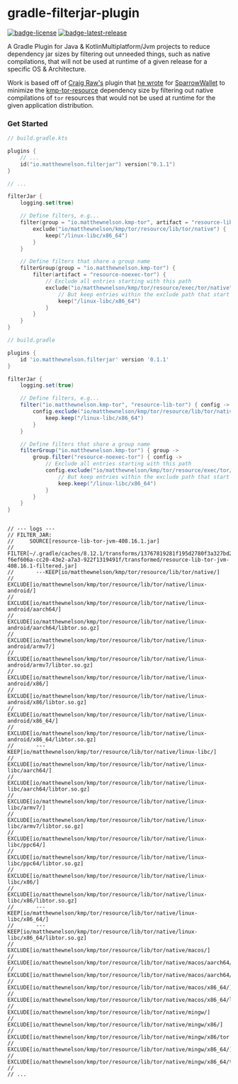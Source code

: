 # gradle-filterjar-plugin
[![badge-license]][url-license]
[![badge-latest-release]][url-latest-release]

A Gradle Plugin for Java & KotlinMultiplatform/Jvm projects to reduce dependency jar sizes by filtering out unneeded 
things, such as native compilations, that will not be used at runtime of a given release for a specific OS & Architecture.

Work is based off of [Craig Raw's][url-craig] plugin that [he wrote][url-sparrow-plugin] for [SparrowWallet][url-sparrow] 
to minimize the [kmp-tor-resource][url-kmp-tor-resource] dependency size by filtering out native compilations of `tor` 
resources that would not be used at runtime for the given application distribution.

### Get Started

<!-- TAG_VERSION -->

```kotlin
// build.gradle.kts

plugins {
    // ...
    id("io.matthewnelson.filterjar") version("0.1.1")
}

// ...

filterJar {
    logging.set(true)

    // Define filters, e.g...
    filter(group = "io.matthewnelson.kmp-tor", artifact = "resource-lib-tor") {
        exclude("io/matthewnelson/kmp/tor/resource/lib/tor/native") {
            keep("/linux-libc/x86_64")
        }
    }

    // Define filters that share a group name
    filterGroup(group = "io.matthewnelson.kmp-tor") {
        filter(artifact = "resource-noexec-tor") {
            // Exclude all entries starting with this path
            exclude("io/matthewnelson/kmp/tor/resource/exec/tor/native") {
                // But keep entries within the exclude path that start with these
                keep("/linux-libc/x86_64")
            }
        }
    }
}
```

<!-- TAG_VERSION -->

```groovy
// build.gradle

plugins {
    id 'io.matthewnelson.filterjar' version '0.1.1'
}

filterJar {
    logging.set(true)

    // Define filters, e.g...
    filter("io.matthewnelson.kmp-tor", "resource-lib-tor") { config ->
        config.exclude("io/matthewnelson/kmp/tor/resource/lib/tor/native") { keep ->
            keep.keep("/linux-libc/x86_64")
        }
    }

    // Define filters that share a group name
    filterGroup("io.matthewnelson.kmp-tor") { group ->
        group.filter("resource-noexec-tor") { config ->
            // Exclude all entries starting with this path
            config.exclude("io/matthewnelson/kmp/tor/resource/exec/tor/native") { keep ->
                // But keep entries within the exclude path that start with these
                keep.keep("/linux-libc/x86_64")
            }
        }
    }
}
```

```

// --- logs ---
// FILTER_JAR: 
//     SOURCE[resource-lib-tor-jvm-408.16.1.jar]
//     FILTER[~/.gradle/caches/8.12.1/transforms/13767819281f195d2780f3a327bd2333-f6ef606a-cc20-43e2-a7a3-922f1319491f/transformed/resource-lib-tor-jvm-408.16.1-filtered.jar]
//       ---KEEP[io/matthewnelson/kmp/tor/resource/lib/tor/native/]
//       EXCLUDE[io/matthewnelson/kmp/tor/resource/lib/tor/native/linux-android/]
//       EXCLUDE[io/matthewnelson/kmp/tor/resource/lib/tor/native/linux-android/aarch64/]
//       EXCLUDE[io/matthewnelson/kmp/tor/resource/lib/tor/native/linux-android/aarch64/libtor.so.gz]
//       EXCLUDE[io/matthewnelson/kmp/tor/resource/lib/tor/native/linux-android/armv7/]
//       EXCLUDE[io/matthewnelson/kmp/tor/resource/lib/tor/native/linux-android/armv7/libtor.so.gz]
//       EXCLUDE[io/matthewnelson/kmp/tor/resource/lib/tor/native/linux-android/x86/]
//       EXCLUDE[io/matthewnelson/kmp/tor/resource/lib/tor/native/linux-android/x86/libtor.so.gz]
//       EXCLUDE[io/matthewnelson/kmp/tor/resource/lib/tor/native/linux-android/x86_64/]
//       EXCLUDE[io/matthewnelson/kmp/tor/resource/lib/tor/native/linux-android/x86_64/libtor.so.gz]
//       ---KEEP[io/matthewnelson/kmp/tor/resource/lib/tor/native/linux-libc/]
//       EXCLUDE[io/matthewnelson/kmp/tor/resource/lib/tor/native/linux-libc/aarch64/]
//       EXCLUDE[io/matthewnelson/kmp/tor/resource/lib/tor/native/linux-libc/aarch64/libtor.so.gz]
//       EXCLUDE[io/matthewnelson/kmp/tor/resource/lib/tor/native/linux-libc/armv7/]
//       EXCLUDE[io/matthewnelson/kmp/tor/resource/lib/tor/native/linux-libc/armv7/libtor.so.gz]
//       EXCLUDE[io/matthewnelson/kmp/tor/resource/lib/tor/native/linux-libc/ppc64/]
//       EXCLUDE[io/matthewnelson/kmp/tor/resource/lib/tor/native/linux-libc/ppc64/libtor.so.gz]
//       EXCLUDE[io/matthewnelson/kmp/tor/resource/lib/tor/native/linux-libc/x86/]
//       EXCLUDE[io/matthewnelson/kmp/tor/resource/lib/tor/native/linux-libc/x86/libtor.so.gz]
//       ---KEEP[io/matthewnelson/kmp/tor/resource/lib/tor/native/linux-libc/x86_64/]
//       ---KEEP[io/matthewnelson/kmp/tor/resource/lib/tor/native/linux-libc/x86_64/libtor.so.gz]
//       EXCLUDE[io/matthewnelson/kmp/tor/resource/lib/tor/native/macos/]
//       EXCLUDE[io/matthewnelson/kmp/tor/resource/lib/tor/native/macos/aarch64/]
//       EXCLUDE[io/matthewnelson/kmp/tor/resource/lib/tor/native/macos/aarch64/libtor.dylib.gz]
//       EXCLUDE[io/matthewnelson/kmp/tor/resource/lib/tor/native/macos/x86_64/]
//       EXCLUDE[io/matthewnelson/kmp/tor/resource/lib/tor/native/macos/x86_64/libtor.dylib.gz]
//       EXCLUDE[io/matthewnelson/kmp/tor/resource/lib/tor/native/mingw/]
//       EXCLUDE[io/matthewnelson/kmp/tor/resource/lib/tor/native/mingw/x86/]
//       EXCLUDE[io/matthewnelson/kmp/tor/resource/lib/tor/native/mingw/x86/tor.dll.gz]
//       EXCLUDE[io/matthewnelson/kmp/tor/resource/lib/tor/native/mingw/x86_64/]
//       EXCLUDE[io/matthewnelson/kmp/tor/resource/lib/tor/native/mingw/x86_64/tor.dll.gz]
//
// ...
```

<!-- TAG_VERSION -->
[badge-latest-release]: https://img.shields.io/badge/latest--release-0.1.1-blue.svg?style=flat
[badge-license]: https://img.shields.io/badge/license-Apache%20License%202.0-blue.svg?style=flat

[url-latest-release]: https://github.com/05nelsonm/gradle-filterjar-plugin/releases/latest
[url-license]: https://www.apache.org/licenses/LICENSE-2.0
[url-kmp-tor-resource]: https://github.com/05nelsonm/kmp-tor-resource
[url-craig]: https://github.com/craigraw
[url-sparrow]: https://github.com/sparrowwallet/sparrow
[url-sparrow-plugin]: https://github.com/sparrowwallet/sparrow/commit/474f3a4e91ea28ed2a52131bc1909b919b73a8cb
